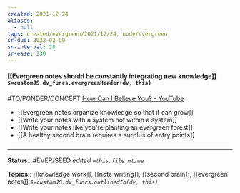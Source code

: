 ```yaml
---
created: 2021-12-24 
aliases:
  - null
tags: created/evergreen/2021/12/24, node/evergreen
sr-due: 2022-02-09
sr-interval: 28
sr-ease: 230
---
```


#### [[Evergreen notes should be constantly integrating new knowledge]] `$=customJS.dv_funcs.evergreenHeader(dv, this)`

#TO/PONDER/CONCEPT [How Can I Believe You? - YouTube](https://www.youtube.com/watch?v=cVuKitl6qWA)

- [[Evergreen notes organize knowledge so that it can grow]]
- [[Write your notes with a system not within a system]]
- [[Write your notes like you're planting an evergreen forest]]
- [[A healthy second brain requires a surplus of entry points]]

 

### <hr class="footnote"/>

**Status**:: #EVER/SEED 
*edited `=this.file.mtime`*

**Topics**:: [[knowledge work]], [[note writing]], [[second brain]], [[evergreen notes]]
*`$=customJS.dv_funcs.outlinedIn(dv, this)`*




